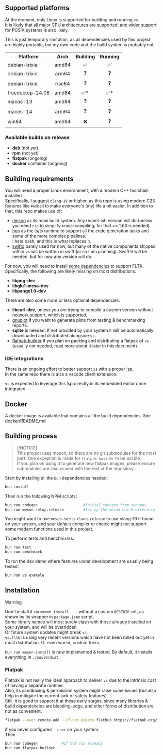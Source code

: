 ## Supported platforms

At the moment, only Linux is supported for building and running `vs`.  
It is likely that all major CPU architectures are supported, and wider support for POSIX systems is also likely.

This is just temporary limitation, as all dependencies used by this project are highly portable, but my own code and the build system is probably not.

| **Platform**     | **Arch** | **Building** | **Running** |
| ---------------- | :------: | :----------: | :---------: |
| debian-trixie    |  amd64   |      ✅      |     ✅      |
| debian-trixie    |  arm64   |      ❓      |     ❓      |
| debian-trixie    |  risc64  |      ❓      |     ❓      |
| freedektop-24.08 |  amd64   |     ✅\*     |    ✅\*     |
| macos-13         |  amd64   |      ❓      |     ❓      |
| macos-14         |  arm64   |      ❓      |     ❓      |
| win64            |  amd64   |      ❌      |     ❓      |

### Available builds on release

- **deb** (not yet)
- **rpm** (not yet)
- **flatpak** (ongoing)
- **docker** container (ongoing)

## Building requirements

You will need a proper Linux environment, with a modern C++ toolchain installed.  
Specifically, I suggest `clang-19` or higher, as this repo is using modern C23 features like `#embed` to make everyone's (my) life a bit easier.
In addition to that, this repo makes use of:

- [meson](https://mesonbuild.com/) as its main build system. Any recent-ish version will do (unless you need `zig` to simplify cross-compiling; for that >= 1.60 is needed)
- [bun](https://bun.sh/) as the ts/js runtime to support all the code generation tasks and some of the more complex pipelines.  
   I hate bash, and this is what replaces it.
- [swiftc](https://www.swift.org/documentation/swift-compiler/) barely used for now, but many of the native components shipped within `vs` will be written in swift (or so I am planning). Swift 6 will be needed, but for now any version will do.

For now, you will need to install [some dependencies](https://github.com/fltk/fltk/blob/master/README.Unix.txt) to support FLTK.  
Specifically, the following are likely missing on most distributions:

- **libpng-dev**
- **libglu1-mesa-dev**
- **libpango1.0-dev**

There are also some more or less optional dependencies:

- **libcurl-dev**, unless you are trying to compile a custom version without network support, which is supported.
- [gnuplot](http://www.gnuplot.info/) if you want to generate plots from testing & benchmarking reports.
- **sqlite** is needed. If not provided by your system it will be automatically downloaded and distributed alongside `vs`.
- [flatpak-builder](https://docs.flatpak.org/en/latest/flatpak-builder.html) if you plan on packing and distributing a flatpak of `vs` (usually not needed, read more about it later in this document)

### IDE integrations

There is an ongoing effort to better support `vs` with a proper [lsp](https://github.com/lazy-eggplant/vs.lsp).  
In the same repo there is also a vscode client extension.

`vs` is expected to leverage this lsp directly in its embedded editor once integrated.

## Docker

A docker image is available that contains all the build dependencies. See
[docker/README.md](../docker/README.md)

## Building process

> [!NOTICE]  
> This project uses meson, so there are no git submodules for the most part.
> One exception is made for `flatpak-builder` to be usable.  
> If you plan on using it to generate new flatpak images, please ensure submodules are also cloned with the rest of the repository.

Start by installing all the `bun` dependencies needed:

```bash
bun install
```

Then run the following NPM scripts:

```bash
bun run codegen                     #Initial codegen from schemas
bun run meson-setup.release         #Set up the meson build directory.
```

You might want to use `meson-setup.clang-release` to use clang-19 if found on your system, and your default compiler or choice might not support some modern functions used in this project.

To perform tests and benchmarks:

```bash
bun run test
bun run benchmark
```

To run the dev demo where features under development are usually being tested:

```bash
bun run vs.example
```

## Installation

> [!WARNING]  
> Don't install it via `meson install ...` without a custom `DESTDIR` set, as shown by its wrapper in `package.json` script.  
> Some library names will most surely clash with those already installed on your system, and will be overridden.  
> Or future system updates might break `vs`.  
> `vs.fltk` is using very recent versions which have not been rolled out yet in most distribution. Or even worse, custom forks.

`bun run meson-install` is now implemented & tested. By default, it installs everything in `./build/dist`.

### Flatpak

Flatpak is not really the ideal approach to deliver `vs` due to the intrinsic cost of having a separate runtime.  
Also, its sandboxing & permission system might raise some issues (but also help to mitigate the current lack of safety features).  
Still, it is good to support it at these early stages, since many libraries & build dependencies are bleeding-edge, and other forms of distribution are not as convenient.

```sh
flatpak --user remote-add --if-not-exists flathub https://flathub.org/repo/flathub.flatpakrepo
```

if you never configured `--user` on your system.  
Then

```sh
bun run codegen           #If not run already
bun run flatpak-builder
```
